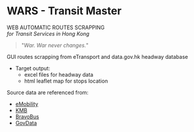 # WARS - Transit Master

WEB AUTOMATIC ROUTES SCRAPPING<br>
<i>for Transit Services in Hong Kong</i>
> "*War. War never changes.*"


GUI routes scrapping from eTransport and data.gov.hk headway database

+ Target output:
  + excel files for headway data
  + html leaflet map for stops location

Source data are referenced from:

* [eMobility](https://www.hkemobility.gov.hk/en/route-search/pt)
* [KMB](https://search.kmb.hk/KMBWebSite/index.aspx?lang=tc)
* [BravoBus](https://mobile.bravobus.com.hk/nwp3/index.php?golang=EN)
* [GovData](https://data.gov.hk/)
